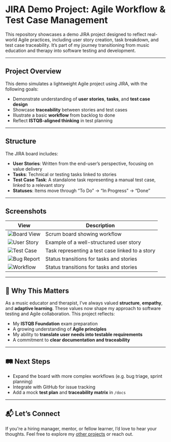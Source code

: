 # JIRA Demo Project: Agile Workflow & Test Case Management

This repository showcases a demo JIRA project designed to reflect real-world Agile practices, including user story creation, task breakdown, and test case traceability. It’s part of my journey transitioning from music education and therapy into software testing and development.

---

## Project Overview

This demo simulates a lightweight Agile project using JIRA, with the following goals:

- Demonstrate understanding of **user stories**, **tasks**, and **test case design**
- Showcase **traceability** between stories and test cases
- Illustrate a basic **workflow** from backlog to done
- Reflect **ISTQB-aligned thinking** in test planning

---

## Structure

The JIRA board includes:

- **User Stories**: Written from the end-user’s perspective, focusing on value delivery
- **Tasks**: Technical or testing tasks linked to stories
- **Test Case Task**: A standalone task representing a manual test case, linked to a relevant story
- **Statuses**: Items move through “To Do” → “In Progress” → “Done”

---

## Screenshots

| View | Description |
|------|-------------|
| ![Board View](screenshots/work_board.png) | Scrum board showing workflow |
| ![User Story](screenshots/user_story.png) | Example of a well-structured user story |
| ![Test Case](screenshots/test_case.png) | Task representing a test case linked to a story |
| ![Bug Report](screenshots/bug_report.png) | Status transitions for tasks and stories |
| ![Workflow](screenshots/work_flow.png) | Status transitions for tasks and stories |

---

## 🧠 Why This Matters

As a music educator and therapist, I’ve always valued **structure**, **empathy**, and **adaptive learning**. These values now shape my approach to software testing and Agile collaboration. This project reflects:

- My **ISTQB Foundation** exam preparation
- A growing understanding of **Agile principles**
- My ability to **translate user needs into testable requirements**
- A commitment to **clear documentation and traceability**

---

## 🛤️ Next Steps

- Expand the board with more complex workflows (e.g. bug triage, sprint planning)
- Integrate with GitHub for issue tracking
- Add a mock **test plan** and **traceability matrix** in `/docs`

---

## 📬 Let’s Connect

If you're a hiring manager, mentor, or fellow learner, I’d love to hear your thoughts. Feel free to explore my [other projects](https://github.com/Tmoorin7) or reach out.
